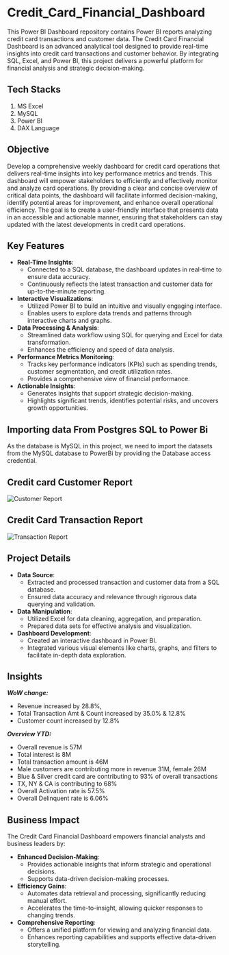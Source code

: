 # Credit_Card_Financial_Dashboard

This Power BI Dashboard repository contains Power BI reports analyzing credit card transactions and customer data. The Credit Card Financial Dashboard is an advanced analytical tool designed to provide real-time insights into credit card transactions and customer behavior. By integrating SQL, Excel, and Power BI, this project delivers a powerful platform for financial analysis and strategic decision-making.
## Tech Stacks

1. MS Excel
2. MySQL
3. Power BI
4. DAX Language
## Objective

Develop a comprehensive weekly dashboard for credit card operations that delivers real-time insights into key performance metrics and trends. This dashboard will empower stakeholders to efficiently and effectively monitor and analyze card operations. By providing a clear and concise overview of critical data points, the dashboard will facilitate informed decision-making, identify potential areas for improvement, and enhance overall operational efficiency. The goal is to create a user-friendly interface that presents data in an accessible and actionable manner, ensuring that stakeholders can stay updated with the latest developments in credit card operations.
## Key Features

- **Real-Time Insights**:
    - Connected to a SQL database, the dashboard updates in real-time to ensure data accuracy.
    - Continuously reflects the latest transaction and customer data for up-to-the-minute reporting.
- **Interactive Visualizations**:
    - Utilized Power BI to build an intuitive and visually engaging interface.
    - Enables users to explore data trends and patterns through interactive charts and graphs.
- **Data Processing & Analysis**:
    - Streamlined data workflow using SQL for querying and Excel for data transformation.
    - Enhances the efficiency and speed of data analysis.
- **Performance Metrics Monitoring**:
    - Tracks key performance indicators (KPIs) such as spending trends, customer segmentation, and credit utilization rates.
    - Provides a comprehensive view of financial performance.
- **Actionable Insights**:
    - Generates insights that support strategic decision-making.
    - Highlights significant trends, identifies potential risks, and uncovers growth opportunities.
## Importing data From Postgres SQL to Power Bi

As the database is MySQL in this project, we need to import the datasets from the MySQL database to PowerBi by providing the Database access credential.
## Credit card Customer Report
![Customer Report](https://github.com/user-attachments/assets/7195e665-805f-4390-917c-0bb9f76c054d)

## Credit Card Transaction Report
![Transaction Report](https://github.com/user-attachments/assets/fe1c9cb4-4119-45c3-998b-574f469749e5)



## Project Details

- **Data Source**:
    - Extracted and processed transaction and customer data from a SQL database.
    - Ensured data accuracy and relevance through rigorous data querying and validation.
- **Data Manipulation**:
    - Utilized Excel for data cleaning, aggregation, and preparation.
    - Prepared data sets for effective analysis and visualization.
- **Dashboard Development**:
    - Created an interactive dashboard in Power BI.
    - Integrated various visual elements like charts, graphs, and filters to facilitate in-depth data exploration.
## Insights

***WoW change:***
-  Revenue increased by 28.8%,
-  Total Transaction Amt & Count increased by 35.0% & 12.8%
-  Customer count increased by 12.8%
 
***Overview YTD:***
-  Overall revenue is 57M
-  Total interest is 8M
-  Total transaction amount is 46M
-  Male customers are contributing more in revenue 31M, female 26M
-  Blue & Silver credit card are contributing to 93% of overall
transactions
-  TX, NY & CA is contributing to 68%
-  Overall Activation rate is 57.5%
-  Overall Delinquent rate is 6.06%
## Business Impact

The Credit Card Financial Dashboard empowers financial analysts and business leaders by:

- **Enhanced Decision-Making**:
    - Provides actionable insights that inform strategic and operational decisions.
    - Supports data-driven decision-making processes.
- **Efficiency Gains**:
    - Automates data retrieval and processing, significantly reducing manual effort.
    - Accelerates the time-to-insight, allowing quicker responses to changing trends.
- **Comprehensive Reporting**:
    - Offers a unified platform for viewing and analyzing financial data.
    - Enhances reporting capabilities and supports effective data-driven storytelling.
